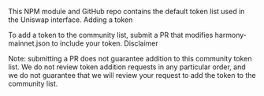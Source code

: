 
This NPM module and GitHub repo contains the default token list used in the Uniswap interface.
Adding a token

To add a token to the community list, submit a PR that modifies harmony-mainnet.json to include your token.
Disclaimer

Note: submitting a PR does not guarantee addition to this community token list. We do not review token addition requests in any particular order, and we do not guarantee that we will review your request to add the token to the community list.
